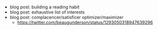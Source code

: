 - blog post: building a reading habit
- blog post: exhaustive list of interests
- blog post: complacencer/satisficer optimizer/maximizer
    - https://twitter.com/beaugunderson/status/1293050318947639296
